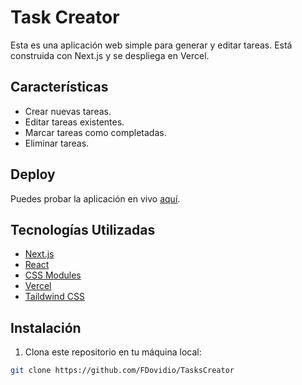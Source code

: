 # Task Creator

Esta es una aplicación web simple para generar y editar tareas. Está construida con Next.js y se despliega en Vercel. 

## Características

- Crear nuevas tareas.
- Editar tareas existentes.
- Marcar tareas como completadas.
- Eliminar tareas.

## Deploy

Puedes probar la aplicación en vivo [aquí]([link_to_live_demo](https://tasks-creator.vercel.app/)).

## Tecnologías Utilizadas

- [Next.js](https://nextjs.org/)
- [React](https://reactjs.org/)
- [CSS Modules](https://github.com/css-modules/css-modules)
- [Vercel](https://vercel.com/)
- [Taildwind CSS](https://tailwindcss.com/)

## Instalación

1. Clona este repositorio en tu máquina local:

```bash
git clone https://github.com/FDovidio/TasksCreator
